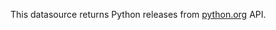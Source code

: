 This datasource returns Python releases from [python.org](https://www.python.org/api/v2/downloads/release/) API.
